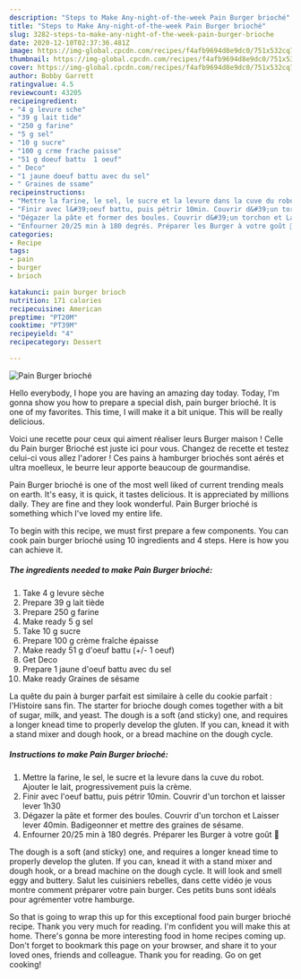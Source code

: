 ```yaml
---
description: "Steps to Make Any-night-of-the-week Pain Burger brioché"
title: "Steps to Make Any-night-of-the-week Pain Burger brioché"
slug: 3282-steps-to-make-any-night-of-the-week-pain-burger-brioche
date: 2020-12-10T02:37:36.481Z
image: https://img-global.cpcdn.com/recipes/f4afb9694d8e9dc0/751x532cq70/pain-burger-brioche-photo-principale-de-la-recette.jpg
thumbnail: https://img-global.cpcdn.com/recipes/f4afb9694d8e9dc0/751x532cq70/pain-burger-brioche-photo-principale-de-la-recette.jpg
cover: https://img-global.cpcdn.com/recipes/f4afb9694d8e9dc0/751x532cq70/pain-burger-brioche-photo-principale-de-la-recette.jpg
author: Bobby Garrett
ratingvalue: 4.5
reviewcount: 43205
recipeingredient:
- "4 g levure sche"
- "39 g lait tide"
- "250 g farine"
- "5 g sel"
- "10 g sucre"
- "100 g crme frache paisse"
- "51 g doeuf battu  1 oeuf"
- " Deco"
- "1 jaune doeuf battu avec du sel"
- " Graines de ssame"
recipeinstructions:
- "Mettre la farine, le sel, le sucre et la levure dans la cuve du robot. Ajouter le lait, progressivement puis la crème."
- "Finir avec l&#39;oeuf battu, puis pétrir 10min. Couvrir d&#39;un torchon et laisser lever 1h30"
- "Dégazer la pâte et former des boules. Couvrir d&#39;un torchon et Laisser lever 40min. Badigeonner et mettre des graines de sésame."
- "Enfourner 20/25 min à 180 degrés. Préparer les Burger à votre goût 🥰"
categories:
- Recipe
tags:
- pain
- burger
- brioch

katakunci: pain burger brioch 
nutrition: 171 calories
recipecuisine: American
preptime: "PT20M"
cooktime: "PT39M"
recipeyield: "4"
recipecategory: Dessert

---
```



![Pain Burger brioché](https://img-global.cpcdn.com/recipes/f4afb9694d8e9dc0/751x532cq70/pain-burger-brioche-photo-principale-de-la-recette.jpg)

Hello everybody, I hope you are having an amazing day today. Today, I'm gonna show you how to prepare a special dish, pain burger brioché. It is one of my favorites. This time, I will make it a bit unique. This will be really delicious.

Voici une recette pour ceux qui aiment réaliser leurs Burger maison ! Celle du Pain burger Brioché est juste ici pour vous. Changez de recette et testez celui-ci vous allez l&#39;adorer ! Ces pains à hamburger briochés sont aérés et ultra moelleux, le beurre leur apporte beaucoup de gourmandise.

Pain Burger brioché is one of the most well liked of current trending meals on earth. It's easy, it is quick, it tastes delicious. It is appreciated by millions daily. They are fine and they look wonderful. Pain Burger brioché is something which I've loved my entire life.


To begin with this recipe, we must first prepare a few components. You can cook pain burger brioché using 10 ingredients and 4 steps. Here is how you can achieve it.

<!--inarticleads1-->

##### The ingredients needed to make Pain Burger brioché:

1. Take 4 g levure sèche
1. Prepare 39 g lait tiède
1. Prepare 250 g farine
1. Make ready 5 g sel
1. Take 10 g sucre
1. Prepare 100 g crème fraîche épaisse
1. Make ready 51 g d&#39;oeuf battu (+/- 1 oeuf)
1. Get  Deco
1. Prepare 1 jaune d&#39;oeuf battu avec du sel
1. Make ready  Graines de sésame


La quête du pain à burger parfait est similaire à celle du cookie parfait : l&#39;Histoire sans fin. The starter for brioche dough comes together with a bit of sugar, milk, and yeast. The dough is a soft (and sticky) one, and requires a longer knead time to properly develop the gluten. If you can, knead it with a stand mixer and dough hook, or a bread machine on the dough cycle. 

<!--inarticleads2-->

##### Instructions to make Pain Burger brioché:

1. Mettre la farine, le sel, le sucre et la levure dans la cuve du robot. Ajouter le lait, progressivement puis la crème.
1. Finir avec l&#39;oeuf battu, puis pétrir 10min. Couvrir d&#39;un torchon et laisser lever 1h30
1. Dégazer la pâte et former des boules. Couvrir d&#39;un torchon et Laisser lever 40min. Badigeonner et mettre des graines de sésame.
1. Enfourner 20/25 min à 180 degrés. Préparer les Burger à votre goût 🥰


The dough is a soft (and sticky) one, and requires a longer knead time to properly develop the gluten. If you can, knead it with a stand mixer and dough hook, or a bread machine on the dough cycle. It will look and smell eggy and buttery. Salut les cuisiniers rebelles, dans cette vidéo je vous montre comment préparer votre pain burger. Ces petits buns sont idéals pour agrémenter votre hamburge. 

So that is going to wrap this up for this exceptional food pain burger brioché recipe. Thank you very much for reading. I'm confident you will make this at home. There's gonna be more interesting food in home recipes coming up. Don't forget to bookmark this page on your browser, and share it to your loved ones, friends and colleague. Thank you for reading. Go on get cooking!
